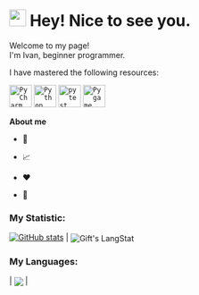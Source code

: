<h1><img src="https://emojis.slackmojis.com/emojis/images/1531849430/4246/blob-sunglasses.gif?1531849430" width="30"/> Hey! Nice to see you.</h1>


<p>Welcome to my page! </br> I'm Ivan, beginner programmer.
<p>
<p>

<p>I have mastered the following resources:
<p>

<div >
	<code><img width="40" src="https://raw.githubusercontent.com/marwin1991/profile-technology-icons/refs/heads/main/icons/pycharm.png" alt="PyCharm" title="PyCharm"/></code>
	<code><img width="40" src="https://raw.githubusercontent.com/marwin1991/profile-technology-icons/refs/heads/main/icons/python.png" alt="Python" title="Python"/></code>
	<code><img width="40" src="https://raw.githubusercontent.com/marwin1991/profile-technology-icons/refs/heads/main/icons/pytest.png" alt="pytest" title="pytest"/></code>
	<code><img width="40" src="https://raw.githubusercontent.com/marwin1991/profile-technology-icons/refs/heads/main/icons/pygame.png" alt="Pygame" title="Pygame"/></code>
</div>
<p>
<p>

**About me**

- 💼 

- 📈 

- ❤️ 

- 💬 

<p>

### My Statistic:
<p>

[![GitHub stats](https://github-readme-stats.vercel.app/api?username=kirp11)](https://github.com/username/github-readme-stats)    |  <img align="center" src="https://github-readme-streak-stats.herokuapp.com/?user=kirp11" alt="Gift's LangStat" />

<p>

### My Languages:
<p>

| <a href="https://github.com/kirp11/github-readme-stats"><img align="center" src="https://github-readme-stats.vercel.app/api/top-langs/?username=kirp11&layout=compact&theme=buefy&hide_border=true" /></a> |




<!-- THE END -->


